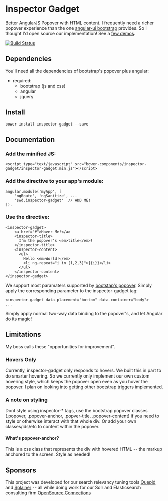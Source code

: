 # Inspector Gadget

Better AngularJS Popover with HTML content. I frequently need a richer popover experience than the one [angular-ui bootstrap](http://angular-ui.github.io/bootstrap/) provides. So I thought I'd open source our implementation! See a [few demos](http://softwaredoug.github.io/inspector-gadget/).

[![Build Status](https://travis-ci.org/softwaredoug/inspector-gadget.svg?branch=master)](https://travis-ci.org/softwaredoug/inspector-gadget)

## Dependencies
You'll need all the dependencies of bootstrap's popover plus angular:

- required:
    - bootstrap (js and css)
    - angular
    - jquery

## Install

    bower install inspector-gadget --save

## Documentation

### Add the minified JS:

	<script type="text/javascript" src="bower-components/inspector-gadget/inspector-gadget.min.js"></script>

### Add the directive to your app's module:
    
    angular.module('myApp', [
        'ngRoute', 'ngSanitize', ...
        'swd.inspector-gadget'  // ADD ME!
    ]).


### Use the directive:

    <inspector-gadget>
        <a href="#">Hover Me!</a>
        <inspector-title>
          I'm the popover's <em>title</em>!
        </inspector-title>
        <inspector-content>
          <ul>
          	Hello <em>World!</em>
          	<li ng-repeat="i in [1,2,3]">{{i}}</li>
          </ul>
        </inspector-content>
    </inspector-gadget>


We support most paramaters supported by [bootstap's popover](http://getbootstrap.com/javascript/#popovers). Simply apply the corresponding parameter to the inspector-gadget tag:

    <inspector-gadget data-placement="bottom" data-container="body">
    ...

Simply apply normal two-way data binding to the popover's, and let Angular do its magic!

## Limitations 

My boss calls these "opportunities for improvement".

### Hovers Only

Currently, inspector-gadget only responds to hovers. We built this in part to do smarter hovering. So we currently only implement our own custom hovering style, which keeps the popover open even as you hover the popover. I plan on looking into getting other bootstrap triggers implemented.

### A note on styling

Dont style using inspector-* tags, use the bootstrap popover classes (.popover, .popover-anchor, .popver-title, .popover-content) if you need to style or otherwise interact with that whole div. Or add your own classes/ids/etc to content within the popover.

#### What's popover-anchor?

This is a css class that represents the div with hovered HTML -- the markup anchored to the screen. Style as needed! 

## Sponsors

This project was developed for our search relevancy tuning tools [Quepid](http://quepid.com) and [Splainer](http://splainer.io) -- all while doing work for our Solr and Elasticsearch consulting firm [OpenSource Connections](http://opensourceconnections.com)
